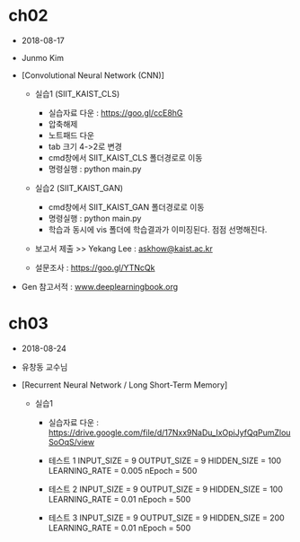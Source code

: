 # ch02
- 2018-08-17
- Junmo Kim
- [Convolutional Neural Network (CNN)]
    
    - 실습1 (SIIT_KAIST_CLS)
        - 실습자료 다운 : https://goo.gl/ccE8hG
        - 압축해제
        - 노트패드 다운
        - tab 크기 4->2로 변경
        - cmd창에서 SIIT_KAIST_CLS 폴더경로로 이동
        - 명령실행 : python main.py

    - 실습2 (SIIT_KAIST_GAN)    
        - cmd창에서 SIIT_KAIST_GAN 폴더경로로 이동
        - 명령실행 : python main.py
        - 학습과 동시에 vis 폴더에 학습결과가 이미징된다.
          점점 선명해진다.

    - 보고서 제출 >> Yekang Lee : askhow@kaist.ac.kr      
    - 설문조사 : https://goo.gl/YTNcQk

- Gen 참고서적 : www.deeplearningbook.org

# ch03
- 2018-08-24
- 유창동 교수님
- [Recurrent Neural Network / Long Short-Term Memory]

    - 실습1
        - 실습자료 다운 : https://drive.google.com/file/d/17Nxx9NaDu_IxOpiJyfQqPumZlouSoOqS/view
        - 테스트 1
            INPUT_SIZE    = 9
            OUTPUT_SIZE   = 9
            HIDDEN_SIZE   = 100
            LEARNING_RATE = 0.005
            nEpoch 	      = 500

        - 테스트 2
            INPUT_SIZE    = 9
            OUTPUT_SIZE   = 9
            HIDDEN_SIZE   = 100
            LEARNING_RATE = 0.01
            nEpoch 	      = 500

        - 테스트 3
            INPUT_SIZE    = 9
            OUTPUT_SIZE   = 9
            HIDDEN_SIZE   = 200
            LEARNING_RATE = 0.01
            nEpoch 	      = 500  



